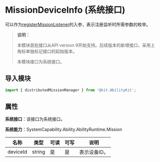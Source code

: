 # MissionDeviceInfo (系统接口)

可以作为[registerMissionListener](js-apis-distributedMissionManager-sys.md#distributedmissionmanagerregistermissionlistener)的入参，表示注册监听时所需参数的枚举。

> **说明：**
>
> 本模块首批接口从API version 9开始支持。后续版本的新增接口，采用上角标单独标记接口的起始版本。
>
> 本模块接口为系统接口。

## 导入模块

```ts
import { distributedMissionManager } from '@kit.AbilityKit';
```

## 属性

**系统接口**：该接口为系统接口。

**系统能力**：SystemCapability.Ability.AbilityRuntime.Mission

| 名称       | 类型   | 可读   | 可写   | 说明      |
| -------- | ------ | ---- | ---- | ------- |
| deviceId | string | 是    | 是    | 表示设备ID。 |
